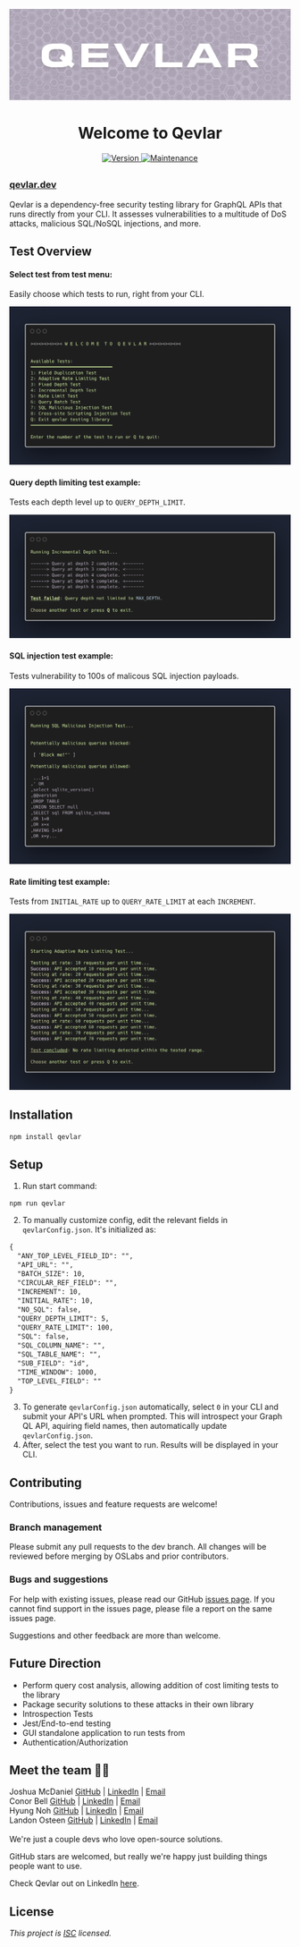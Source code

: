 ![Qevlar logo](./assets/qevlar_github-banner.png)

<h1 align="center">Welcome to Qevlar</h1>
<p align="center">
  <a href="https://www.npmjs.com/package/qevlar" target="_blank">
    <img alt="Version" src="https://img.shields.io/npm/v/qevlar.svg">
  </a>
  <a href="https://github.com/oslabs-beta/Qevlar/graphs/commit-activity" target="_blank">
    <img alt="Maintenance" src="https://img.shields.io/badge/Maintained%3F-yes-green.svg" />
  </a>
</p>

##

### [qevlar.dev](qevlar.dev)

Qevlar is a dependency-free security testing library for GraphQL APIs that runs directly from your CLI. It assesses vulnerabilities to a multitude of DoS attacks, malicious SQL/NoSQL injections, and more.

## Test Overview

#### Select test from test menu:

Easily choose which tests to run, right from your CLI.

![Test Menu](./assets/qevlar_test_menu.png)

#### Query depth limiting test example:

Tests each depth level up to `QUERY_DEPTH_LIMIT`.

![Depth Limit Test Snippet](./assets/qevlar_depth_limit_snippet.png)

#### SQL injection test example:

Tests vulnerability to 100s of malicous SQL injection payloads.

![SQL Test Snippet](./assets/qevlar_sql_injection_snippet.png)

#### Rate limiting test example:

Tests from `INITIAL_RATE` up to `QUERY_RATE_LIMIT` at each `INCREMENT`.

![Rate Limit Test Snippet](./assets/qevlar_rate_limit_snippet.png)

## Installation

```sh
npm install qevlar
```

## Setup

1. Run start command:

```
npm run qevlar
```

2. To manually customize config, edit the relevant fields in `qevlarConfig.json`. It's initialized as:

```
{
  "ANY_TOP_LEVEL_FIELD_ID": "",
  "API_URL": "",
  "BATCH_SIZE": 10,
  "CIRCULAR_REF_FIELD": "",
  "INCREMENT": 10,
  "INITIAL_RATE": 10,
  "NO_SQL": false,
  "QUERY_DEPTH_LIMIT": 5,
  "QUERY_RATE_LIMIT": 100,
  "SQL": false,
  "SQL_COLUMN_NAME": "",
  "SQL_TABLE_NAME": "",
  "SUB_FIELD": "id",
  "TIME_WINDOW": 1000,
  "TOP_LEVEL_FIELD": ""
}
```

3. To generate `qevlarConfig.json` automatically, select `0` in your CLI and submit your API's URL when prompted. This will introspect your Graph QL API, aquiring field names, then automatically update `qevlarConfig.json`.
4. After, select the test you want to run. Results will be displayed in your CLI.

## Contributing

Contributions, issues and feature requests are welcome!<br />

### Branch management

Please submit any pull requests to the dev branch. All changes will be reviewed before merging by OSLabs and prior contributors.

### Bugs and suggestions

For help with existing issues, please read our GitHub [issues page](https://github.com/oslabs-beta/qevlar/issues).
If you cannot find support in the issues page, please file a report on the same issues page.

Suggestions and other feedback are more than welcome.

## Future Direction

- Perform query cost analysis, allowing addition of cost limiting tests to the library
- Package security solutions to these attacks in their own library
- Introspection Tests
- Jest/End-to-end testing
- GUI standalone application to run tests from
- Authentication/Authorization

## Meet the team 🧑‍🚀

Joshua McDaniel [GitHub](https://github.com/joshuamcdaniel95) | [LinkedIn](https://www.linkedin.com/in/joshuamcdanielxyz/) | [Email](jwilliammcdaniel@gmail.com)<br />
Conor Bell [GitHub](https://github.com/conorbell) | [LinkedIn](https://www.linkedin.com/in/conor-bell/) | [Email](conorbell27@gmail.com)<br />
Hyung Noh [GitHub](https://github.com/johniskorean) | [LinkedIn](https://www.linkedin.com/in/johniskorean/) | [Email](johnhyungilnoh@gmail.com)<br />
Landon Osteen [GitHub](https://github.com/LandonOsteen) | [LinkedIn](https://www.linkedin.com/in/landonosteen/) | [Email](landonwyatteosteen@gmail.com)
<br />
<br />
We're just a couple devs who love open-source solutions.

GitHub stars are welcomed, but really we're happy just building things people want to use.

Check Qevlar out on LinkedIn [here](https://www.linkedin.com/company/qevlarxyz/about/).

## License

_This project is [ISC](https://github.com/oslabs-beta/Qevlar/blob/master/LICENSE) licensed._
